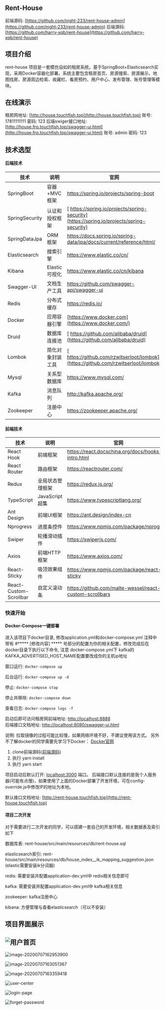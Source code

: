 ## Rent-House

前端源码: [https://github.com/night-233/rent-house-admin](https://github.com/night-233/rent-house-admin)
后端源码: [https://github.com/harry-xqb/rent-house](https://github.com/harry-xqb/rent-house)

## **项目介绍**
rent-house 项目是一套模仿自如的租房系统，基于SpringBoot+Elasticsearch实现，采用Docker容器化部署。系统主要包含租房首页、房源搜索、房源展示、地图找房、房源周边检索、收藏栏、看房预约、用户中心、发布管理、账号管理等模块。

## 在线演示
租房网地址:  [http://house.touchfish.top](http://house.touchfish.top)  账号: 17811111111 密码: 123
后端swiger接口地址:  [http://house.frp.touchfish.top/swagger-ui.html](http://house.frp.touchfish.top/swagger-ui.html)  账号: admin 密码: 123

## 技术选型

#### 后端技术

| 技术           | 说明             | 官网                                                         |
| -------------- | ---------------- | ------------------------------------------------------------ |
| SpringBoot     | 容器+MVC框架     | https://spring.io/projects/spring-boot                       |
| SpringSecurity | 认证和授权框架   | [ https://spring.io/projects/spring-security](https://spring.io/projects/spring-security) |
| SpringDataJpa  | ORM框架          | https://docs.spring.io/spring-data/jpa/docs/current/reference/html/ |
| Elasticsearch  | 搜索引擎         | https://www.elastic.co/cn/                                   |
| Kibana         | Elastic可视化    | https://www.elastic.co/cn/kibana                             |
| Swagger-UI     | 文档生产工具     | https://github.com/swagger-api/swagger-ui                    |
| Redis          | 分布式缓存       | https://redis.io/                                            |
| Docker         | 应用容器引擎     | [https://www.docker.com](https://www.docker.com/)            |
| Druid          | 数据库连接池     | [ https://github.com/alibaba/druid](https://github.com/alibaba/druid) |
| Lombok         | 简化对象封装工具 | [ https://github.com/rzwitserloot/lombok](https://github.com/rzwitserloot/lombok) |
| Mysql          | 关系型数据库     | https://www.mysql.com/                                       |
| Kafka          | 消息队列         | http://kafka.apache.org/                                     |
| Zookeeper      | 注册中心         | https://zookeeper.apache.org/                                |

#### 前端技术

| 技术                   | 说明             | 官网                                                    |
| ---------------------- | ---------------- | ------------------------------------------------------- |
| React Hook             | 前端框架         | https://react.docschina.org/docs/hooks-intro.html       |
| React Router           | 路由框架         | https://reactrouter.com/                                |
| Redux                  | 全局状态管理框架 | https://redux.js.org/                                   |
| TypeScript             | JavaScript超集   | https://www.typescriptlang.org/                         |
| Ant Design             | 前端UI框架       | https://ant.design/index-cn                             |
| Nprogress              | 进度条控件       | https://www.npmjs.com/package/nprogress                 |
| Swiper                 | 轮播滑动插件     | https://swiperjs.com/                                   |
| Axios                  | 前端HTTP框架     | https://www.axios.com/                                  |
| React-Sticky           | 吸顶效果组件     | https://www.npmjs.com/package/react-sticky              |
| React-Custom-Scrollbar | 自定义滚动条     | https://github.com/malte-wessel/react-custom-scrollbars |

### 快速开始

#### Docker-Compose一键部署

进入该项目下docker目录, 修改application.yml和docker-compose.yml 注释中带有 #***** [修改内容] ***** 号部分的配置为你的相关配置，修改完成后在docker目录下执行以下命令,
注意 docker-compose.yml下 kafka的KAFKA_ADVERTISED_HOST_NAME配置要改成你的主机ip地址

窗口运行: `docker-compose up`

后台运行: `docker-compose up -d`

停止: `docker-compose stop`

停止并移除: `docker-compose down`

查看日志: `docker-compose logs -f`


启动后即可访问租房网前端地址:  [http://localhost:8888 ](http://localhost:8888 )  
后端接口文档地址: [http://localhost:8080/swagger-ui.html ](http://localhost:8080/swagger-ui.html )

说明: 拉取镜像的过程可能比较慢，如果网络环境不好，不建议使用该方式。 另外不了解docker的同学需要先学习下Docker： [Docker官网](https://www.docker.com/)

1. clone前端源码([前端源码]([https://github.com/night-233/rent-house-admin](https://github.com/night-233/rent-house-admin)))
2. 执行 yarn install
3. 执行 yarn start 

项目启动后默认打开: [localhost:3000](localhost:3000) 端口。 后端接口默认连接的是我个人服务器(可能有点慢)，如果使用了上面的Docker部署了开发环境，可在config-override.js中修改IP的地址为本地。

默认接口文档地址:  [http://rent-house.touchfish.top](http://rent-house.touchfish.top) 

#### 项目二次开发

对于需要进行二次开发的同学，可以搭建一套自己的开发环境，相关数据表及索引如下

数据库表:  rent-house/src/main/resources/db/rent-house.sql  

elasticsearch索引:  rent-house/src/main/resources/db/house_index__ik_mapping_suggestion.json   (elastic需要安装ik分词器)

redis: 需要安装并配置application-dev.yml中 redis相关信息即可

kafka: 需要安装并配置application-dev.yml中 kafka相关信息

zookeeper: kafka注册中心

kibana:  方便管理与查看elasticsearch（可以不安装）

## 项目界面展示

## ![用户首页](http://qiniu.touchfish.top/client-filter.jpg)



![image-20200707162953900](http://qiniu.touchfish.top/image-20200707162953900.png)

![image-20200707163051367](http://qiniu.touchfish.top/image-20200707163051367.png)



![image-20200707163359418](http://qiniu.touchfish.top/image-20200707163359418.png)

![user-center](http://qiniu.touchfish.top/user-center.jpg)

 ![login-page](http://qiniu.touchfish.top/login-page.png)


![forget-password](http://qiniu.touchfish.top/forget-password.jpg)

